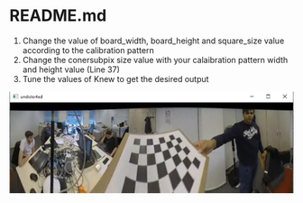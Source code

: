 # README.md
1. Change the value of board_width, board_height and square_size value according to the calibration pattern
2. Change the conersubpix size value with your calaibration pattern width and height value (Line 37)
3. Tune the values of Knew to get the desired output  

![image](https://github.com/tutul032/Omnidirectional_Camera_Calibration/blob/master/undist_panaroma.jpg)
